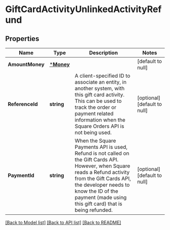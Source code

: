 # GiftCardActivityUnlinkedActivityRefund

## Properties
Name | Type | Description | Notes
------------ | ------------- | ------------- | -------------
**AmountMoney** | [***Money**](Money.md) |  | [default to null]
**ReferenceId** | **string** | A client-specified ID to associate an entity, in another system, with this gift card activity. This can be used to track the order or payment related information when the Square Orders API is not being used. | [optional] [default to null]
**PaymentId** | **string** | When the Square Payments API is used, Refund is not called on the Gift Cards API. However, when Square reads a Refund activity from the Gift Cards API, the developer needs to know the ID of the payment (made using this gift card) that is being refunded. | [optional] [default to null]

[[Back to Model list]](../README.md#documentation-for-models) [[Back to API list]](../README.md#documentation-for-api-endpoints) [[Back to README]](../README.md)

